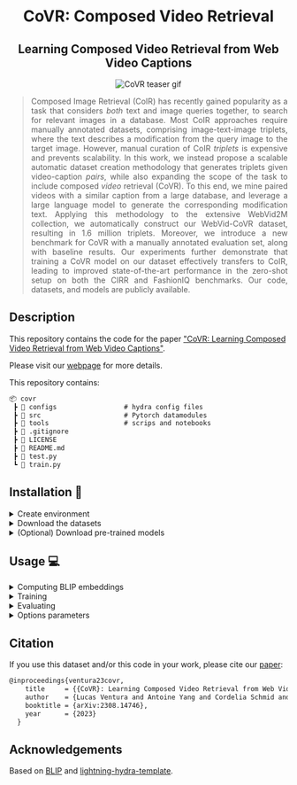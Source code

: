 <div align="center">

# CoVR: Composed Video Retrieval
## Learning Composed Video Retrieval from Web Video Captions

![CoVR teaser gif](tools/examples/teaser.gif)

</div>

<div align="justify">

> Composed Image Retrieval (CoIR) has recently gained popularity as a task that considers _both_ text and image queries together, to search for relevant images in a database. Most CoIR approaches require manually annotated datasets, comprising image-text-image triplets, where the text describes a modification from the query image to the target image. However, manual curation of CoIR _triplets_ is expensive and prevents scalability. In this work, we instead propose a scalable automatic dataset creation methodology that generates triplets given video-caption _pairs_, while also expanding the scope of the task to include composed _video_ retrieval (CoVR). To this end, we mine paired videos with a similar caption from a large database, and leverage a large language model to generate the corresponding modification text. Applying this methodology to the extensive WebVid2M collection, we automatically construct our WebVid-CoVR dataset, resulting in 1.6 million triplets. Moreover, we introduce a new benchmark for CoVR with a manually annotated evaluation set, along with baseline results. Our experiments further demonstrate that training a CoVR model on our dataset effectively transfers to CoIR, leading to improved state-of-the-art performance in the zero-shot setup on both the CIRR and FashionIQ benchmarks. Our code, datasets, and models are publicly available.

</div>

## Description
This repository contains the code for the paper ["CoVR: Learning Composed Video Retrieval from Web Video Captions"](https://arxiv.org/abs/2308.TODO).

Please visit our [webpage](http://imagine.enpc.fr/~ventural/covr) for more details.

This repository contains: 

```markdown
📦 covr
 ┣ 📂 configs                 # hydra config files
 ┣ 📂 src                     # Pytorch datamodules
 ┣ 📂 tools                   # scrips and notebooks
 ┣ 📜 .gitignore
 ┣ 📜 LICENSE
 ┣ 📜 README.md
 ┣ 📜 test.py
 ┗ 📜 train.py

 ```

## Installation :construction_worker:

<details><summary>Create environment</summary>
&emsp; 

```bash
conda create --name covr
conda activate covr
```

Install the following packages inside the conda environment:

```bash
python -m pip install pytorch_lightning --upgrade
python -m pip install hydra-core --upgrade
python -m pip install lightning
python -m pip install einops
python -m pip install pandas
python -m pip install opencv-python
python -m pip install timm
python -m pip install fairscale
python -m pip install tabulate
python -m pip install transformers
```

The code was tested on Python 3.8 and PyTorch 2.0.

</details>

<details><summary>Download the datasets</summary>

### WebVid-CoVR
To use the WebVid-CoVR dataset, you will have to download the WebVid videos and the WebVid-CoVR annotations.

To download the annotations, run:
```bash
bash tools/scripts/download_annotations.sh covr
```

To download the videos, install [`mpi4py`](https://mpi4py.readthedocs.io/en/latest/install.html#) and run:
```bash
python tools/scripts/download_covr.py <split>
```

### CIRR
To use the CIRR dataset, you will have to download the CIRR images and the CIRR annotations.

To download the annotations, run:
```bash
bash tools/scripts/download_annotations.sh cirr
```

To download the images, follow the instructions in the [CIRR repository](https://github.com/lil-lab/nlvr/tree/master/nlvr2#direct-image-download). The default folder structure is the following:

```markdown
📦 covr
 ┣ 📂 datasets  
 ┃ ┣ 📂 CIRR
 ┃ ┃ ┣ 📂 images
 ┃ ┃ ┃ ┣ 📂 train
 ┃ ┃ ┃ ┣ 📂 dev
 ┃ ┃ ┃ ┗ 📂 test1
```

### FashionIQ
To use the FashionIQ dataset, you will have to download the FashionIQ images and the FashionIQ annotations.

To download the annotations, run:
```bash
bash tools/scripts/download_annotations.sh fiq
```

To download the images, the urls are in the [FashionIQ repository](https://github.com/hongwang600/fashion-iq-metadata/tree/master/image_url). You can use the [this script](https://github.com/yanbeic/VAL/blob/master/download_fashion_iq.py) to download the images. Some missing images can also be found [here](https://github.com/XiaoxiaoGuo/fashion-iq/issues/18). All the images should be placed in the same folder (``datasets/fashion-iq/images``).

</details>


<details><summary>(Optional) Download pre-trained models</summary>

``

To download the checkpoints, run:
```bash
bash tools/scripts/download_pretrained_models.sh
```

</details>


## Usage :computer:
<details><summary>Computing BLIP embeddings</summary>
&emsp; 

Before training, you will need to compute the BLIP embeddings for the videos/images. To do so, run:
```bash
python tools/embs/save_blip_embs_vids.py # This will compute the embeddings for the WebVid-CoVR videos.
python tools/embs/save_blip_embs_imgs.py # This will compute the embeddings for the CIRR or FashionIQ images.
```

&emsp; 
</details>


<details><summary>Training</summary>
&emsp; 

The command to launch a training experiment is the folowing:
```bash
python train.py [OPTIONS]
```
The parsing is done by using the powerful [Hydra](https://github.com/facebookresearch/hydra) library. You can override anything in the configuration by passing arguments like ``foo=value`` or ``foo.bar=value``.

&emsp; 
</details>

<details><summary>Evaluating</summary>
&emsp; 

The command to evaluate is the folowing:
```bash
python test.py test=<test> [OPTIONS]
```
&emsp; 
</details>

<details><summary>Options parameters</summary>

#### Datasets:
- ``data=webvid-covr``: WebVid-CoVR datasets.
- ``data=cirr``: CIRR dataset.
- ``data=fashioniq-split``: FashionIQ dataset, change ``split`` to ``dress``, ``shirt`` or ``toptee``.

#### Tests:
- ``test=all``: Test on WebVid-CoVR, CIRR and all three Fashion-IQ test sets.
- ``test=webvid-covr``: Test on WebVid-CoVR.
- ``test=cirr``: Test on CIRR.
- ``test=fashioniq``: Test on all three Fashion-IQ test sets (``dress``, ``shirt`` and ``toptee``).

#### Checkpoints:
- ``model/ckpt=blip-l-coco``: Default checkpoint for BLIP-L finetuned on COCO.
- ``model/ckpt=webvid-covr``: Default checkpoint for CoVR finetuned on WebVid-CoVR.

#### Training
- ``trainer=gpu``: training with CUDA, change ``devices`` to the number of GPUs you want to use.
- ``trainer=ddp``: training with Distributed Data Parallel (DDP), change ``devices`` and ``num_nodes`` to the number of GPUs and number of nodes you want to use.
- ``trainer=cpu``: training on the CPU (not recommended).

#### Logging
- ``trainer/logger=csv``: log the results in a csv file. Very basic functionality.
- ``trainer/logger=wandb``: log the results in [wandb](https://wandb.ai/). This requires to install ``wandb`` and to set up your wandb account. This is what we used to log our experiments.
- ``trainer/logger=<other>``: Other loggers (not tested).

#### Machine
- ``machine=server``: You can change the default path to the dataset folder and the batch size. You can create your own machine configuration by adding a new file in ``configs/machine``.

#### Experiment
There are many pre-defined experiments from the paper in ``configs/experiments``. Simply add ``experiment=<experiment>`` to the command line to use them. 

&emsp; 

</details>

## Citation
If you use this dataset and/or this code in your work, please cite our [paper](htto://TODO):

```markdown
@inproceedings{ventura23covr,
    title     = {{CoVR}: Learning Composed Video Retrieval from Web Video Captions},
    author    = {Lucas Ventura and Antoine Yang and Cordelia Schmid and G{\"u}l Varol},
    booktitle = {arXiv:2308.14746},
    year      = {2023}
  }
```

## Acknowledgements
Based on [BLIP](https://github.com/salesforce/BLIP/) and [lightning-hydra-template](https://github.com/ashleve/lightning-hydra-template/tree/main).

